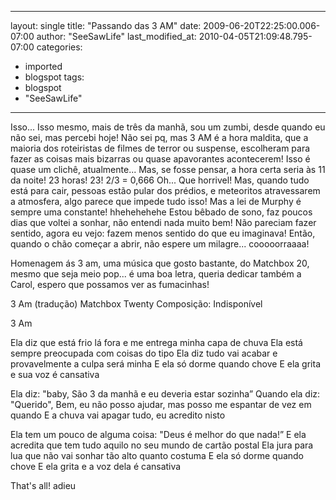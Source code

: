 
---
layout: single
title: "Passando das 3 AM"
date: 2009-06-20T22:25:00.006-07:00
author: "SeeSawLife"
last_modified_at: 2010-04-05T21:09:48.795-07:00
categories:
  - imported
  - blogspot
tags:
  - blogspot
  - "SeeSawLife"
---

Isso... Isso mesmo, mais de três da manhã, sou um zumbi, desde quando eu não sei, mas percebi hoje!
Não sei pq, mas 3 AM é a hora maldita, que a maioria dos roteiristas de filmes de terror ou suspense, escolheram para fazer as coisas mais bizarras ou quase apavorantes acontecerem! Isso é quase um clichê, atualmente... Mas, se fosse pensar, a hora certa seria às 11 da noite! 23 horas!
23! 2/3 = 0,666
Oh... Que horrivel!
Mas, quando tudo está para cair, pessoas estão pular dos prédios, e meteoritos atravessarem a atmosfera, algo parece que impede tudo isso! Mas a lei de Murphy é sempre uma constante!
hhehehehehe
Estou bêbado de sono, faz poucos dias que voltei a sonhar, não entendi nada muito bem! Não pareciam fazer sentido, agora eu vejo: fazem menos sentido do que eu imaginava!
Então, quando o chão começar a abrir, não espere um milagre... cooooorraaaa!

Homenagem ás 3 am, uma música que gosto bastante, do Matchbox 20, mesmo que seja meio pop... é uma boa letra, queria dedicar também a Carol, espero que possamos ver as fumacinhas!

3 Am (tradução)
Matchbox Twenty
Composição: Indisponível

3 Am

Ela diz que está frio lá fora e me entrega minha capa de chuva
Ela está sempre preocupada com coisas do tipo
Ela diz tudo vai acabar e provavelmente a culpa será minha
E ela só dorme quando chove
E ela grita e sua voz é cansativa

Ela diz: "baby,
São 3 da manhã e eu deveria estar sozinha”
Quando ela diz: "Querido",
Bem, eu não posso ajudar, mas posso me espantar de vez em quando
E a chuva vai apagar tudo, eu acredito nisto

Ela tem um pouco de alguma coisa: "Deus é melhor do que nada!”
E ela acredita que tem tudo aquilo no seu mundo de cartão postal
Ela jura para lua que não vai sonhar tão alto quanto costuma
E ela só dorme quando chove
E ela grita e a voz dela é cansativa


That's all!
adieu